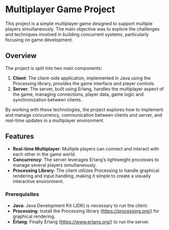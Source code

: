 # Multiplayer Game Project

This project is a simple multiplayer game designed to support multiple players simultaneously. The main objective was to explore the challenges and techniques involved in building concurrent systems, particularly focusing on game development.

## Overview

The project is split into two main components:

1. **Client**: The client-side application, implemented in Java using the Processing library, provides the game interface and player controls.
2. **Server**: The server, built using Erlang, handles the multiplayer aspect of the game, managing connections, player data, game logic and synchronization between clients.

By working with these technologies, the project explores how to implement and manage concurrency, communication between clients and server, and real-time updates in a multiplayer environment.

## Features

- **Real-time Multiplayer**: Multiple players can connect and interact with each other in the game world.
- **Concurrency**: The server leverages Erlang’s lightweight processes to manage several players simultaneously.
- **Processing Library**: The client utilizes Processing to handle graphical rendering and input handling, making it simple to create a visually interactive environment.

### Prerequisites

- **Java**: Java Development Kit (JDK) is necessary to run the client.
- **Processing**: Install the Processing library (https://processing.org/) for graphical rendering.
- **Erlang**: Finally Erlang (https://www.erlang.org/) to run the server.
